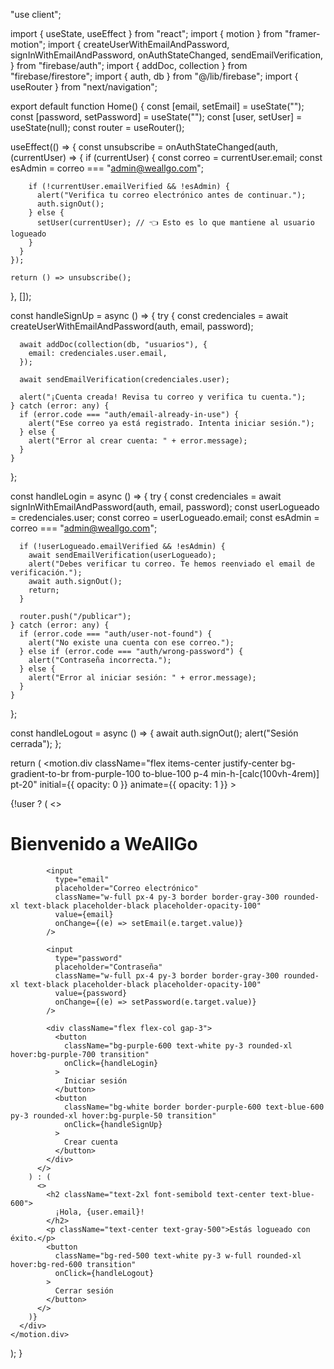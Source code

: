 "use client";

import { useState, useEffect } from "react";
import { motion } from "framer-motion";
import {
  createUserWithEmailAndPassword,
  signInWithEmailAndPassword,
  onAuthStateChanged,
  sendEmailVerification,
} from "firebase/auth";
import { addDoc, collection } from "firebase/firestore";
import { auth, db } from "@/lib/firebase";
import { useRouter } from "next/navigation";

export default function Home() {
  const [email, setEmail] = useState("");
  const [password, setPassword] = useState("");
  const [user, setUser] = useState<any>(null);
  const router = useRouter();

  useEffect(() => {
    const unsubscribe = onAuthStateChanged(auth, (currentUser) => {
      if (currentUser) {
        const correo = currentUser.email;
        const esAdmin = correo === "admin@weallgo.com";
  
        if (!currentUser.emailVerified && !esAdmin) {
          alert("Verifica tu correo electrónico antes de continuar.");
          auth.signOut();
        } else {
          setUser(currentUser); // 👈 Esto es lo que mantiene al usuario logueado
        }
      }
    });
  
    return () => unsubscribe();
  }, []);
  

  const handleSignUp = async () => {
    try {
      const credenciales = await createUserWithEmailAndPassword(auth, email, password);

      await addDoc(collection(db, "usuarios"), {
        email: credenciales.user.email,
      });

      await sendEmailVerification(credenciales.user);

      alert("¡Cuenta creada! Revisa tu correo y verifica tu cuenta.");
    } catch (error: any) {
      if (error.code === "auth/email-already-in-use") {
        alert("Ese correo ya está registrado. Intenta iniciar sesión.");
      } else {
        alert("Error al crear cuenta: " + error.message);
      }
    }
  };

  const handleLogin = async () => {
    try {
      const credenciales = await signInWithEmailAndPassword(auth, email, password);
      const userLogueado = credenciales.user;
      const correo = userLogueado.email;
      const esAdmin = correo === "admin@weallgo.com";

      if (!userLogueado.emailVerified && !esAdmin) {
        await sendEmailVerification(userLogueado);
        alert("Debes verificar tu correo. Te hemos reenviado el email de verificación.");
        await auth.signOut();
        return;
      }

      router.push("/publicar");
    } catch (error: any) {
      if (error.code === "auth/user-not-found") {
        alert("No existe una cuenta con ese correo.");
      } else if (error.code === "auth/wrong-password") {
        alert("Contraseña incorrecta.");
      } else {
        alert("Error al iniciar sesión: " + error.message);
      }
    }
  };

  const handleLogout = async () => {
    await auth.signOut();
    alert("Sesión cerrada");
  };

  return (
    <motion.div
      className="flex items-center justify-center bg-gradient-to-br from-purple-100 to-blue-100 p-4 min-h-[calc(100vh-4rem)] pt-20"
      initial={{ opacity: 0 }}
      animate={{ opacity: 1 }}
    >
      <div className="w-full max-w-md bg-white shadow-2xl rounded-2xl p-8 space-y-6">
        {!user ? (
          <>
            <h1 className="text-3xl font-bold text-center text-purple-700">
              Bienvenido a WeAllGo
            </h1>

            <input
              type="email"
              placeholder="Correo electrónico"
              className="w-full px-4 py-3 border border-gray-300 rounded-xl text-black placeholder-black placeholder-opacity-100"
              value={email}
              onChange={(e) => setEmail(e.target.value)}
            />

            <input
              type="password"
              placeholder="Contraseña"
              className="w-full px-4 py-3 border border-gray-300 rounded-xl text-black placeholder-black placeholder-opacity-100"
              value={password}
              onChange={(e) => setPassword(e.target.value)}
            />

            <div className="flex flex-col gap-3">
              <button
                className="bg-purple-600 text-white py-3 rounded-xl hover:bg-purple-700 transition"
                onClick={handleLogin}
              >
                Iniciar sesión
              </button>
              <button
                className="bg-white border border-purple-600 text-blue-600 py-3 rounded-xl hover:bg-purple-50 transition"
                onClick={handleSignUp}
              >
                Crear cuenta
              </button>
            </div>
          </>
        ) : (
          <>
            <h2 className="text-2xl font-semibold text-center text-blue-600">
              ¡Hola, {user.email}!
            </h2>
            <p className="text-center text-gray-500">Estás logueado con éxito.</p>
            <button
              className="bg-red-500 text-white py-3 w-full rounded-xl hover:bg-red-600 transition"
              onClick={handleLogout}
            >
              Cerrar sesión
            </button>
          </>
        )}
      </div>
    </motion.div>
  );
}
